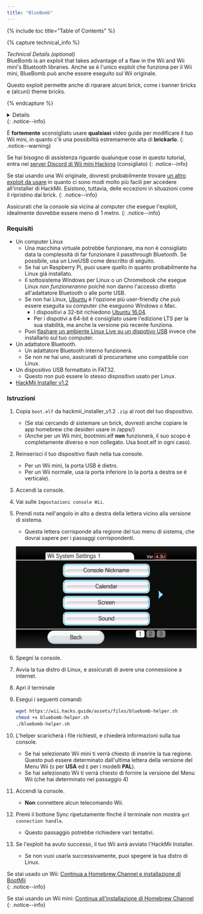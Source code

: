 ```yaml
---
title: "BlueBomb"
---
```


{% include toc title="Table of Contents" %}

{% capture technical_info %}
<summary><em>Technical Details (optional)</em></summary>
BlueBomb is an exploit that takes advantage of a flaw in the Wii and Wii mini's Bluetooth libraries. Anche se è l'unico exploit che funziona per il Wii mini, BlueBomb può anche essere eseguito sul Wii originale.

Questo exploit permette anche di riparare alcuni brick, come i banner bricks e (alcuni) theme bricks.

{% endcapture %}
<details>{{ technical_info | markdownify }}</details>
{: .notice--info}

È **fortemente** sconsigliato usare **qualsiasi** video guida per modificare il tuo Wii mini, in quanto c'è una possibilità estremamente alta di **brickarlo**.
{: .notice--warning}

Se hai bisogno di assistenza riguardo qualunque cose in questo tutorial, entra nel [server Discord di Wii mini Hacking](https://discord.gg/6ryxnkS) (consigliato)
{: .notice--info}

Se stai usando una Wii originale, dovresti probabilmente trovare [un altro exploit da usare](get-started) in quanto ci sono modi molto più facili per accedere all'installer di HackMii. Esistono, tuttavia, delle eccezioni in situazioni come il ripristino dai brick.
{: .notice--info}

Assicurati che la console sia vicina al computer che esegue l'exploit, idealmente dovrebbe essere meno di 1 metro.
{: .notice--info}

### Requisiti

* Un computer Linux
    * Una macchina virtuale potrebbe funzionare, ma non è consigliato data la complessità di far funzionare il passthrough Bluetooth. Se possibile, usa un LiveUSB come descritto di seguito.
    * Se hai un Raspberry Pi, puoi usare quello in quanto probabilmente ha Linux già installato.
    * Il sottosistema Windows per Linux o un Chromebook che esegue Linux *non funzioneranno* poiché non danno l'accesso diretto all'adattatore Bluetooth o alle porte USB.
    * Se non hai Linux, [Ubuntu](https://ubuntu.com/download/desktop) è l'opzione più user-friendly che può essere eseguita su computer che eseguono Windows o Mac.
        * I dispositivi a 32-bit richiedono [Ubuntu 16.04](http://releases.ubuntu.com/16.04/).
        * Per i dispotivi a 64-bit è consigliato usare l'edizione LTS per la sua stabilità, ma anche la versione più recente funziona.
    * Puoi [flashare un ambiente Linux Live su un dispotivo USB](https://ubuntu.com/tutorials/tutorial-create-a-usb-stick-on-windows#1-overview) invece che installarlo sul tuo computer.
* Un adattatore Bluetooth.
    * Un adattatore Bluetooth interno funzionerà.
    * Se non ne hai uno, assicurati di procurartene uno compatibile con Linux.
* Un dispositivo USB formattato in FAT32.
    * Questo non può essere lo stesso dispositivo usato per Linux.
* [HackMii Installer v1.2](https://bootmii.org/download/)

### Istruzioni

1. Copia `boot.elf` da hackmii_installer_v1.2 `.zip` al root del tuo dispositivo.
    + (Se stai cercando di sistemare un brick, dovresti anche copiare le app homebrew che desideri usare in /apps/)
    + (Anche per un Wii mini, bootmini.elf **non** funzionerà, il suo scopo è completamente diverso e non collegato. Usa boot.elf in ogni caso).
1. Reinserisci il tuo dispositivo flash nella tua console.
    + Per un Wii mini, la porta USB è dietro.
    + Per un Wii normale, usa la porta inferiore (o la porta a destra se è verticale).
1. Accendi la console.
1. Vai sulle `Impostazioni console Wii`.
1. Prendi nota nell'angolo in alto a destra della lettera vicino alla versione di sistema.
    + Questa lettera corrisponde alla regione del tuo menu di sistema, che dovrai sapere per i passaggi corrispondenti.

    ![](/images/wii/SystemMenuVersion.png)

1. Spegni la console.
1. Avvia la tua distro di Linux, e assicurati di avere una connessione a internet.
1. Apri il terminale
1. Esegui i seguenti comandi:

    ```bash
    wget https://wii.hacks.guide/assets/files/bluebomb-helper.sh
    chmod +x bluebomb-helper.sh
    ./bluebomb-helper.sh
    ```

1. L'helper scaricherà i file richiesti, e chiederà informazioni sulla tua console.
    + Se hai selezionato Wii mini ti verrà chiesto di inserire la tua regione. Questo può essere determinato dall'ultima lettera della versione del Menu Wii (`U` per **USA** ed `E` per i modelli **PAL**).
    + Se hai selezionato Wii ti verrà chiesto di fornire la versione del Menu Wii (che hai determinato nel passaggio 4)
1. Accendi la console.
    + **Non** connettere alcun telecomando Wii.
1. Premi il bottone Sync ripetutamente finchè il terminale non mostra `got connection handle`.
    + Questo passaggio potrebbe richiedere vari tentativi.
1. Se l'exploit ha avuto successo, il tuo Wii avrà avviato l'HackMii Installer.
    + Se non vuoi usarla successivamente, puoi spegere la tua distro di Linux.

Se stai usado un Wii: [Continua a Homebrew Channel e installazione di BootMii](hbc)<br>
{: .notice--info}

Se stai usando un Wii mini: [Continua all'installazione di Homebrew Channel](hbc-mini)
{: .notice--info}
